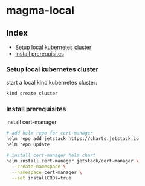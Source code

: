 # magma-local

## Index

- [Setup local kubernetes cluster](setup-local-kubernetes-cluster)
- [Install prerequisites](install-prerequisites)

### Setup local kubernetes cluster

start a local kind kubernetes cluster:
```bash
kind create cluster
```

### Install prerequisites

install cert-manager
```bash
# add helm repo for cert-manager
helm repo add jetstack https://charts.jetstack.io
helm repo update

# install cert-manager helm chart
helm install cert-manager jetstack/cert-manager \
  --create-namespace \
  --namespace cert-manager \
  --set installCRDs=true
```


